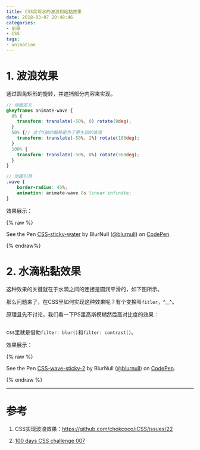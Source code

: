 ```yaml
---
title: CSS实现水的波浪和粘黏效果
date: 2018-03-07 20:48:46
categories:
- 前端
- CSS
tags:
- animation
---
```


# 1. 波浪效果

通过圆角矩形的旋转，并遮挡部分内容来实现。

```scss
// 动画定义
@keyframes animate-wave {
  0% {
    transform: translate(-50%, 0) rotate(0deg);
  }
  50% {// 这个Y轴的偏移是为了更生动的波浪
    transform: translate(-50%, 2%) rotate(180deg);
  }
  100% {
    transform: translate(-50%, 0%) rotate(360deg);
  }
}

// 动画引用
.wave {
    border-radius: 45%;
    animation: animate-wave 8s linear infinite;
}
```

效果展示：

{% raw %}
<p data-height="330" data-theme-id="dark" data-slug-hash="RQXOGK" data-default-tab="result" data-user="blurnull" data-embed-version="2" data-pen-title="CSS-sticky-water" class="codepen">See the Pen <a href="https://codepen.io/blurnull/pen/RQXOGK/">CSS-sticky-water</a> by BlurNull (<a href="https://codepen.io/blurnull">@blurnull</a>) on <a href="https://codepen.io">CodePen</a>.</p>
<script async src="https://static.codepen.io/assets/embed/ei.js"></script>
{% endraw%}

# 2. 水滴粘黏效果

这种效果的关键就在于水滴之间的连接是圆润平滑的，如下图所示。

那么问题来了，在CSS里如何实现这种效果呢？有个变换叫`fitler`，^__^。

原理且先不讨论，我们看一下PS里高斯模糊然后高对比度的效果：

<img src="" >

css里就是借助`filter: blur()`和`filter: contrast()`。

效果展示：

{% raw %}
<p data-height="320" data-theme-id="dark" data-slug-hash="LdPKjg" data-default-tab="css,result" data-user="blurnull" data-embed-version="2" data-pen-title="CSS-wave-sticky-2" class="codepen">See the Pen <a href="https://codepen.io/blurnull/pen/LdPKjg/">CSS-wave-sticky-2</a> by BlurNull (<a href="https://codepen.io/blurnull">@blurnull</a>) on <a href="https://codepen.io">CodePen</a>.</p>
<script async src="https://static.codepen.io/assets/embed/ei.js"></script>
{% endraw %}

-----

# 参考

1. CSS实现波浪效果：https://github.com/chokcoco/iCSS/issues/22

2. [100 days CSS challenge 007](https://codepen.io/blurnull/pen/PQMwpQ)